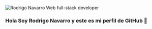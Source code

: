![Rodrigo Navarro Web full-stack developer](https://user-images.githubusercontent.com/84095970/137844990-db925db2-97ef-40c5-a9d7-60d059c81a90.png)

### Hola Soy Rodrigo Navarro y este es mi perfil de GitHub 👋


